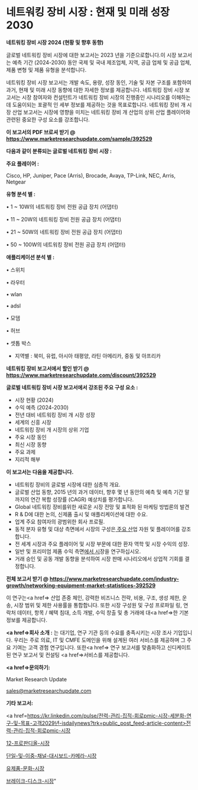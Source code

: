 # 네트워킹 장비 시장 : 현재 및 미래 성장 2030

<strong>네트워킹 장비 시장 2024 (현황 및 향후 동향)</strong>

글로벌 네트워킹 장비 시장에 대한 보고서는 2023 년을 기준으로합니다.이 시장 보고서는 예측 기간 (2024-2030) 동안 국제 및 국내 제조업체, 지역, 공급 업체 및 공급 업체, 제품 변형 및 제품 유형을 분석합니다.

네트워킹 장비 시장 보고서는 개발 속도, 용량, 성장 동인, 기술 및 자본 구조를 포함하여 과거, 현재 및 미래 시장 동향에 대한 자세한 정보를 제공합니다. 네트워킹 장비 시장 보고서는 시장 참여자와 컨설턴트가 네트워킹 장비 시장의 진행중인 시나리오를 이해하는 데 도움이되는 포괄적 인 세부 정보를 제공하는 것을 목표로합니다. 네트워킹 장비 개 시장 산업 보고서는 시장에 영향을 미치는 네트워킹 장비 개 산업의 상위 산업 플레이어와 관련된 중요한 구성 요소를 강조합니다.



<strong>이 보고서의 PDF 브로셔 받기 @ <a href=https://www.marketresearchupdate.com/sample/392529>https://www.marketresearchupdate.com/sample/392529</a></strong>



<strong>다음과 같이 분류되는 글로벌 네트워킹 장비 시장 :</strong>



<strong>주요 플레이어 :</strong>

Cisco, HP, Juniper, Pace (Arris), Brocade, Avaya, TP-Link, NEC, Arris, Netgear



<strong>유형 분석 별 :</strong>

• 1 ~ 10W의 네트워킹 장비 전원 공급 장치 (어댑터)

• 11 ~ 20W의 네트워킹 장비 전원 공급 장치 (어댑터)

• 21 ~ 50W의 네트워킹 장비 전원 공급 장치 (어댑터)

• 50 ~ 100W의 네트워킹 장비 전원 공급 장치 (어댑터)



<strong>애플리케이션 분석 별 :</strong>

• 스위치

• 라우터

• wlan

• adsl

• 모뎀

• 허브

• 셋톱 박스

<ul>
  <li>지역별 : 북미, 유럽, 아시아 태평양, 라틴 아메리카, 중동 및 아프리카</li>
</ul>


<strong>네트워킹 장비 보고서에서 할인 받기 @ <a href=https://www.marketresearchupdate.com/discount/392529>https://www.marketresearchupdate.com/discount/392529</a></strong>



<strong>글로벌 네트워킹 장비 시장 보고서에서 강조된 주요 구성 요소 :</strong>
<ul>
  <li>시장 현황 (2024)</li>
  <li>수익 예측 (2024-2030)</li>
  <li>전년 대비 네트워킹 장비 개 시장 성장</li>
  <li>세계의 신흥 시장</li>
  <li>네트워킹 장비 개 시장의 상위 기업</li>
  <li>주요 시장 동인</li>
  <li>최신 시장 동향</li>
  <li>주요 과제</li>
  <li>지리적 해부</li>
</ul>


<strong>이 보고서는 다음을 제공합니다.</strong>
<ul>
  <li>네트워킹 장비의 글로벌 시장에 대한 심층적 개요.</li>
  <li>글로벌 산업 동향, 2015 년의 과거 데이터, 향후 몇 년 동안의 예측 및 예측 기간 말까지의 연간 복합 성장률 (CAGR) 예상치를 평가합니다.</li>
  <li>Global 네트워킹 장비를위한 새로운 시장 전망 및 표적화 된 마케팅 방법론의 발견</li>
  <li>R &amp; D에 대한 논의, 신제품 출시 및 애플리케이션에 대한 수요.</li>
  <li>업계 주요 참여자의 광범위한 회사 프로필.</li>
  <li>동적 분자 유형 및 대상 측면에서 시장의 구성은<a href=> 주요 산</a>업 자원 및 플레이어를 강조합니다.</li>
  <li>전 세계 시장과 주요 플레이어 및 시장 부문에 대한 환자 역학 및 시장 수익의 성장.</li>
  <li>일반 및 프리미엄 제품 수익 측면<a href=>에서 시</a>장을 연구하십시오.</li>
  <li>거래 승인 및 공동 개발 동향을 분석하여 시장 판매 시나리오에서 상업적 기회를 결정합니다.</li>
</ul>



<strong>전체 보고서 받기 @ <a href=https://www.marketresearchupdate.com/industry-growth/networking-equipment-market-statistices-392529>https://www.marketresearchupdate.com/industry-growth/networking-equipment-market-statistices-392529</a></strong>

이 연구는<a href=> 산업 존중</a> 체인, 강력한 비즈니스 전략, 비용, 구조, 생성 제한, 운송, 시장 범위 및 제한 사용률을 통합합니다. 또한 시장 구성원 및 구성 프로파일 링, 연락처 데이터, 항목 / 혜택 침대, 소득 개발, 수익 창출 및 총 거래에 대<a href=>한 기본 </a>정보를 제공합니다.



<strong><a href=>회사 소</a>개 :</strong>
는 대기업, 연구 기관 등의 수요를 충족시키는 시장 조사 기업입니다. 우리는 주로 의료, IT 및 CMFE 도메인을 위해 설계된 여러 서비스를 제공하며 그 주요 기여는 고객 경험 연구입니다. 또한<a href=> 연구 보</a>고서를 맞춤화하고 신디케이트 된 연구 보고서 및 컨설팅 <a href=>서비스</a>를 제공합니다.



<strong><a href=>문의하기:</a></strong>

Market Research Update

sales@marketresearchupdate.com



<strong>기타 보고서:</strong>

<a href=https://kr.linkedin.com/pulse/전력-관리-집적-회로pmic-시장-세분화-연구-및-목표-고객2029년-isdailynews?trk=public_post_feed-article-content>전력-관리-집적-회로pmic-시장</a>

<a href=https://www.linkedin.com/pulse/12-프로판디올-시장-동향-및-성장-전망-analytics-alchemy-360-analysis-cnhwf/>12-프로판디올-시장</a>

<a href=https://www.linkedin.com/pulse/단일-및-이중-채널-대시보드-카메라-시장-경쟁-분석-성장-잠재력-2029-isdailynews-tc4kf/>단일-및-이중-채널-대시보드-카메라-시장</a>

<a href=https://www.linkedin.com/pulse/유제품-문화-시장-동향-및-성장-전망-consumer-connection-compendium-ana-qp5rf/>유제품-문화-시장</a>

<a href=https://www.linkedin.com/pulse/브레이크-디스크-시장-규모-및-성장-2023-data-dive-diaries-24-analysis-ckjbc/>브레이크-디스크-시장</a>"
